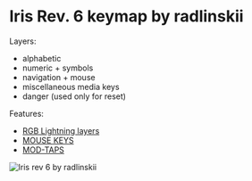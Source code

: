 # Iris Rev. 6 keymap by radlinskii

Layers:

-   alphabetic
-   numeric + symbols
-   navigation + mouse
-   miscellaneous media keys
-   danger (used only for reset)

Features:

-   [RGB Lightning layers](https://docs.qmk.fm/#/feature_rgblight?id=lighting-layers)
-   [MOUSE KEYS](https://docs.qmk.fm/#/keycodes?id=mouse-keys)
-   [MOD-TAPS](https://docs.qmk.fm/#/mod_tap)

![Iris rev  6 by radlinskii](https://user-images.githubusercontent.com/26116041/170739605-2ca60e1f-c2fd-47c1-b93d-b0add0895d7f.gif)
